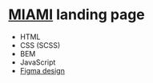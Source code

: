 # [MIAMI](https://krasnobokydima.github.io/landing-miami/) landing page

- HTML
- CSS (SCSS)
- BEM
- JavaScript
- [Figma design](https://www.figma.com/file/nHz8bflIwJaWP3P99vKTH5/miami_home_new?node-id=0%3A2)
